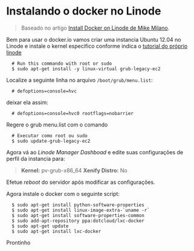 # Instalando o docker no Linode

> Baseado no artigo [Install Docker on Linode de Mike Milano](http://goo.gl/kIbvrV).

Bem para usar o docker.io vamos criar uma instancia Ubuntu 12.04 no Linode e instale o kernel especifico conforme indica o [tutorial do próprio linode](http://goo.gl/OR8AP9)

```shell
  # Run this commando with root or sudo
  $ sudo apt-get install -y linux-virtual grub-legacy-ec2
```
Localize a seguinte linha no arquivo `/boot/grub/menu.list`:

```shell
  # defoptions=console=hvc
```

deixar ela assim:

```shell
  # defoptions=console=hvc0 rootflags=nobarrier
```

Regere o grub menu.list com o comando

```shell
  # Executar como root ou sudo
  $ sudo update-grub-legacy-ec2
```

Agora vá ao *Linode Manager Dashboad* e edite suas configurações de perfil da instancia para:

> **Kernel:** pv-grub-x86_64
> **Xenify Distro:** No

Efetue *reboot* do servidor após modificar as configurações.

Agora instale o docker com o seguinte script:

```shell
  $ sudo apt-get install python-software-properties
  $ sudo apt-get install linux-image-extra-`uname -r`
  $ sudo apt-get install software-properties-common
  $ sudo add-apt-repository ppa:dotcloud/lxc-docker
  $ sudo apt-get update
  $ sudo apt-get install lxc-docker
```

Prontinho
